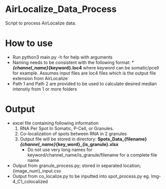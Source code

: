 # AirLocalize_Data_Process
Script to process AirLocalize data.

# How to use #
- Run python3 main.py -h for help with arguments
- Naming needs to be consistent with the following format: ***_{channel_name}_{keyword}.loc4** where keyword can be somatic/pcell for example. Assumes input files are loc4 files which is the output file extension from AirLocalize
- Path 1 and Path 2 are provided to be used to calculate desired median intenstiy from 1 or more folders

# Output #
- excel file containing following information
    1. RNA Per Spot In Somatic, P-Cell, or Granules.
    2. Co-localization of spots between RNA in 2 granules
    3. Output file will be stored in directory: **Spots_Data_{filename}_{channel_name}_{key_word}_{is_granule}.xlsx**
        - Do not use very long names for keyword/channel_name/is_granule/filename for a complete file name
- Output from granule_process.py; stored in separated location; {image_num}_input.csv
- Output from co_localize.py to be inputted into spot_process.py
    eg. Img-4_C1_colocalized